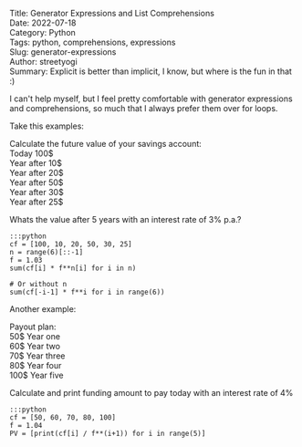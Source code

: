 Title: Generator Expressions and List Comprehensions  
Date: 2022-07-18  
Category: Python  
Tags: python, comprehensions, expressions  
Slug: generator-expressions  
Author: streetyogi  
Summary: Explicit is better than implicit, I know, but where is the fun in that :)   

I can't help myself, but I feel pretty comfortable with generator expressions and comprehensions, so much that I always prefer them over for loops.

Take this examples:

Calculate the future value of your savings account:  
Today 100$  
Year after 10$  
Year after 20$  
Year after 50$    
Year after 30$  
Year after 25$  

Whats the value after 5 years with an interest rate of 3% p.a.?  

    :::python
    cf = [100, 10, 20, 50, 30, 25]
    n = range(6)[::-1]
    f = 1.03
    sum(cf[i] * f**n[i] for i in n)
    
    # Or without n
    sum(cf[-i-1] * f**i for i in range(6))
  
Another example:  

Payout plan:  
50$ Year one  
60$ Year two  
70$ Year three  
80$ Year four  
100$ Year five  

Calculate and print funding amount to pay today with an interest rate of 4%

    :::python
    cf = [50, 60, 70, 80, 100]  
    f = 1.04  
    PV = [print(cf[i] / f**(i+1)) for i in range(5)]  
  
